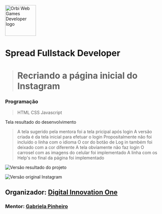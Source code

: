<img src="https://hermes.digitalinnovation.one/tracks/a0fb3b13-3dd0-495e-8f07-77cc1a85991f.png" alt="Orbi Web Games Developer logo" style="height: 100px; width: 100px">

# Spread Fullstack Developer


> # Recriando a página inicial do Instagram


### Programação
> HTML
> CSS
> Javascript

 Tela resultado do desenvolvimento
> A tela sugerido pela mentora foi a tela pricipal após login
> A versão criada é da tela inicial para efetuar o login
> Propositalmente não foi incluído o linha com o idioma 
> O cor do botão de Log in também foi deixado com a cor diferente
> A tela obviamente não faz login
> O carrosel com as imagens do celular foi implementado
> A linha com os Help's no final da página foi implementado

![Versão resultado do projeto](https://user-images.githubusercontent.com/90610113/169630373-59a42ee4-ea2b-4e32-b9d0-7991bf1cb875.jpg)

![Versão original Instagram](https://user-images.githubusercontent.com/90610113/169630378-8258e8fb-a650-47c7-9f80-0f63cca084f2.jpg)

## Organizador: [Digital Innovation One](https://web.dio.me/home)
### Mentor: [Gabriela Pinheiro](https://github.com/SpruceGabriela)